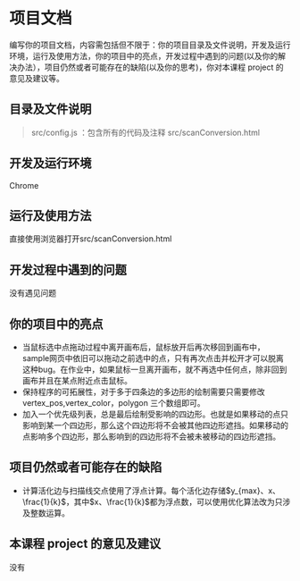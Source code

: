 # 项目文档

编写你的项目文档，内容需包括但不限于：你的项目目录及文件说明，开发及运行环境，运行及使用方法，你的项目中的亮点，开发过程中遇到的问题(以及你的解决办法），项目仍然或者可能存在的缺陷(以及你的思考)，你对本课程 project 的意见及建议等。

## 目录及文件说明

> src/config.js ：包含所有的代码及注释
> src/scanConversion.html

## 开发及运行环境

Chrome

## 运行及使用方法

直接使用浏览器打开src/scanConversion.html

## 开发过程中遇到的问题

没有遇见问题

## 你的项目中的亮点

- 当鼠标选中点拖动过程中离开画布后，鼠标放开后再次移回到画布中，sample网页中依旧可以拖动之前选中的点，只有再次点击并松开才可以脱离这种bug。在作业中，如果鼠标一旦离开画布，就不再选中任何点，除非回到画布并且在某点附近点击鼠标。
- 保持程序的可拓展性，对于多于四条边的多边形的绘制需要只需要修改vertex_pos,vertex_color，polygon 三个数组即可。
- 加入一个优先级列表，总是最后绘制受影响的四边形。也就是如果移动的点只影响到某一个四边形，那么这个四边形将不会被其他四边形遮挡。如果移动的点影响多个四边形，那么影响到的四边形将不会被未被移动的四边形遮挡。

## 项目仍然或者可能存在的缺陷

- 计算活化边与扫描线交点使用了浮点计算。每个活化边存储$y_{max}、x、\frac{1}{k}$，其中$x、\frac{1}{k}$都为浮点数，可以使用优化算法改为只涉及整数运算。

## 本课程 project 的意见及建议

没有
